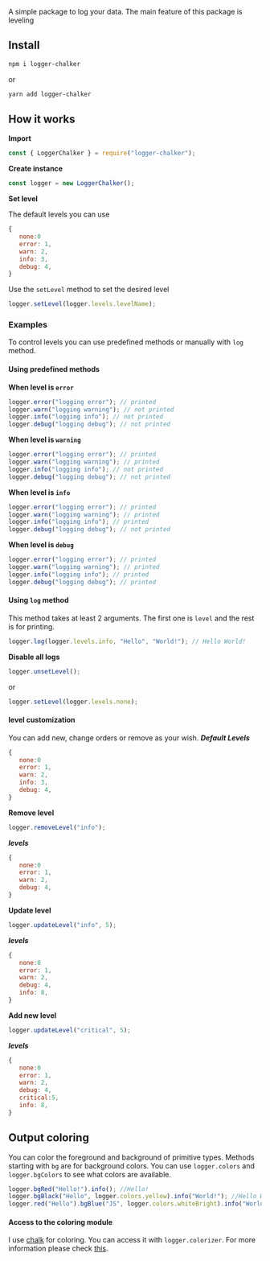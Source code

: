 A simple package to log your data. The main feature of this package is leveling

## Install

```bash
npm i logger-chalker
```

or

```bash
yarn add logger-chalker
```

## How it works

**Import**

```js
const { LoggerChalker } = require("logger-chalker");
```

**Create instance**

```js
const logger = new LoggerChalker();
```

**Set level**

The default levels you can use

```js
{
   none:0
   error: 1,
   warn: 2,
   info: 3,
   debug: 4,
}
```

Use the `setLevel` method to set the desired level

```js
logger.setLevel(logger.levels.levelName);
```

### Examples

To control levels you can use predefined methods or manually with `log` method.

#### Using predefined methods

**When level is `error`**

```js
logger.error("logging error"); // printed
logger.warn("logging warning"); // not printed
logger.info("logging info"); // not printed
logger.debug("logging debug"); // not printed
```

**When level is `warning`**

```js
logger.error("logging error"); // printed
logger.warn("logging warning"); // printed
logger.info("logging info"); // not printed
logger.debug("logging debug"); // not printed
```

**When level is `info`**

```js
logger.error("logging error"); // printed
logger.warn("logging warning"); // printed
logger.info("logging info"); // printed
logger.debug("logging debug"); // not printed
```

**When level is `debug`**

```js
logger.error("logging error"); // printed
logger.warn("logging warning"); // printed
logger.info("logging info"); // printed
logger.debug("logging debug"); // printed
```

#### Using `log` method

This method takes at least 2 arguments. The first one is `level` and the rest is for printing.

```js
logger.log(logger.levels.info, "Hello", "World!"); // Hello World!
```

**Disable all logs**

```js
logger.unsetLevel();
```

or

```js
logger.setLevel(logger.levels.none);
```

#### level customization

You can add new, change orders or remove as your wish.
**_Default Levels_**

```js
{
   none:0
   error: 1,
   warn: 2,
   info: 3,
   debug: 4,
}
```

**Remove level**

```js
logger.removeLevel("info");
```

**_levels_**

```js
{
   none:0
   error: 1,
   warn: 2,
   debug: 4,
}
```

**Update level**

```js
logger.updateLevel("info", 5);
```

**_levels_**

```js
{
   none:0
   error: 1,
   warn: 2,
   debug: 4,
   info: 8,
}
```

**Add new level**

```js
logger.updateLevel("critical", 5);
```

**_levels_**

```js
{
   none:0
   error: 1,
   warn: 2,
   debug: 4,
   critical:5,
   info: 8,
}
```

## Output coloring

You can color the foreground and background of primitive types. Methods starting with `bg` are for background colors. You can use `logger.colors` and `logger.bgColors` to see what colors are available.

```js
logger.bgRed("Hello!").info(); //Hello!
logger.bgBlack("Hello", logger.colors.yellow).info("World!"); //Hello World!
logger.red("Hello").bgBlue("JS", logger.colors.whiteBright).info("World!"); //Hello JS World!
```

#### Access to the coloring module

I use [chalk](https://www.npmjs.com/package/chalk) for coloring. You can access it with `logger.colorizer`. For more information please check [this](https://www.npmjs.com/package/chalk).
